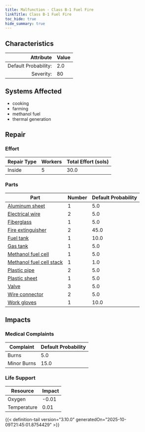 ```yaml
---
title: Malfunction - Class B-1 Fuel Fire
linkTitle: Class B-1 Fuel Fire
toc_hide: true
hide_summary: true
---
```

<!-- This is generated by the MarsSim HelpGenertor, do not edit. -->

## Characteristics

| Attribute      | Value |
|--------:|:------|
|Default Probability:|2.0|
|Severity:|80|

## Systems Affected 
- cooking
- farming
- methanol fuel
- thermal generation

## Repair

### Effort
|Repair Type|Workers|Total Effort (sols)|
|---|---|---|
|Inside|5|30.0|

### Parts
|Part|Number|Default Probability|
|---|---|---|
|[Aluminum sheet](/docs/definitions/part/aluminum-sheet)|1|5.0|
|[Electrical wire](/docs/definitions/part/electrical-wire)|2|5.0|
|[Fiberglass](/docs/definitions/part/fiberglass)|1|5.0|
|[Fire extinguisher](/docs/definitions/part/fire-extinguisher)|2|45.0|
|[Fuel tank](/docs/definitions/part/fuel-tank)|1|10.0|
|[Gas tank](/docs/definitions/part/gas-tank)|1|5.0|
|[Methanol fuel cell](/docs/definitions/part/methanol-fuel-cell)|1|5.0|
|[Methanol fuel cell stack](/docs/definitions/part/methanol-fuel-cell-stack)|1|1.0|
|[Plastic pipe](/docs/definitions/part/plastic-pipe)|2|5.0|
|[Plastic sheet](/docs/definitions/part/plastic-sheet)|1|5.0|
|[Valve](/docs/definitions/part/valve)|3|5.0|
|[Wire connector](/docs/definitions/part/wire-connector)|2|5.0|
|[Work gloves](/docs/definitions/part/work-gloves)|1|10.0|

## Impacts

### Medical Complaints
|Complaint|Default Probability|
|---|---|
|Burns|5.0|
|Minor Burns|15.0|

### Life Support
|Resource|Impact|
|---|---|
|Oxygen|-0.01|
|Temperature|0.01|


{{< definition-tail version="3.10.0" generatedOn="2025-10-09T21:45:01.8754429" >}}

